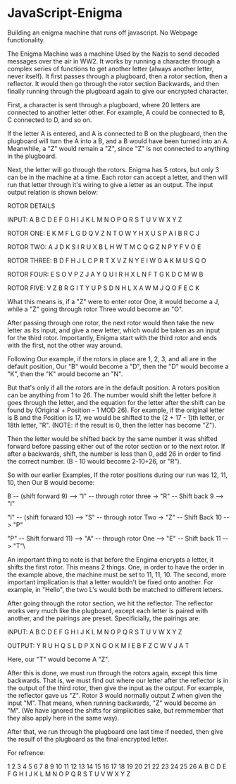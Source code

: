 # JavaScript-Enigma

Building an enigma machine that runs off javascript. No Webpage functionality.

The Enigma Machine was a machine Used by the Nazis to send decoded messages over the air in WW2. It works by running a character through a complex series of functions to get another letter (always another letter, never itself). It first passes through a plugboard, then a rotor section, then a reflector. It would then go through the rotor section Backwards, and then finally running through the plugboard again to give our encrypted character. 

First, a character is sent through a plugboard, where 20 letters are connected to another letter other. For example, A could be connected to B, C connected to D, and so on.

If the letter A is entered, and A is connected to B on the plugboard, then the plugboard will turn the A into a B, and a B would have been turned into an A. Meanwhile, a "Z" would remain a "Z", since "Z" is not connected to anything in the plugboard. 

Next, the letter will go through the rotors. Enigma has 5 rotors, but only 3 can be in the machine at a time. Each rotor can accept a letter, and then will run that letter through it's wiring to give a letter as an output. The input output relation is shown below:

ROTOR DETAILS

INPUT:        A B C D E F G H I J K L M N O P Q R S T U V W X Y Z 

ROTOR ONE:    E K M F L G D Q V Z N T O W Y H X U S P A I B R C J

ROTOR TWO:    A J D K S I R U X B L H W T M C Q G Z N P Y F V O E

ROTOR THREE:  B D F H J L C P R T X V Z N Y E I W G A K M U S Q O

ROTOR FOUR:   E S O V P Z J A Y Q U I R H X L N F T G K D C M W B

ROTOR FIVE:   V Z B R G I T Y U P S D N H L X A W M J Q O F E C K

What this means is, if a "Z" were to enter rotor One, it would become a J, while a "Z" going through rotor Three would become an "O".

After passing through one rotor, the next rotor would then take the new letter as its input, and give a new letter, which would be taken as an input for the third rotor. Importantly, Enigma start with the third rotor and ends with the first, not the other way around.

Following Our example, if the rotors in place are 1, 2, 3, and all are in the default position, Our "B" would become a "D", then the "D" would become a "K", then the "K" would become an "N".

But that's only if all the rotors are in the default position. A rotors position can be anything from 1 to 26. The number would shift the letter before it goes through the letter, and the equation for the letter after the shift can be found by (Original + Position - 1 MOD 26). For example, if the original letter is B and the Position is 17, we would be shifted to the (2 + 17 - 1)th letter, or 18th letter, "R". (NOTE: if the result is 0, then the letter has become "Z"). 


Then the letter would be shifted back by the same number it was shifted forward before passing either out of the rotor section or to the next rotor. If after a backwards, shift, the number is less than 0, add 26 in order to find the correct number. (B - 10 would become 2-10+26, or "R").

So with our earlier Examples, If the rotor positions during our run was 12, 11, 10, then Our B would become:

B -- (shift forward 9) --> "I" -- through rotor three -> "R" -- Shift back 9 --> "I"

"I" -- (shift forward 10) --> "S" -- through rotor Two -> "Z" -- Shift Back 10 --> "P"

"P" -- Shift forward 11) --> "A" -- through rotor One --> "E" -- Shift back 11 --> "T"\

An important thing to note is that before the Engima encrypts a letter, it shifts the first rotor. This means 2 things. One, in order to have the order in the example above, the machine must be set to 11, 11, 10. The second, more important implication is that a letter wouldn't be fixed onto another. For example, in "Hello", the two L's would both be matched to different letters.

After going through the rotor section, we hit the reflector. The reflector works very much like the plugboard, except each letter is paired with another, and the pairings are preset. Specificially, the pairings are:

INPUT:  A B C D E F G H I J K L M N O P Q R S T U V W X Y Z 

OUTPUT: Y R U H Q S L D P X N G O K M I E B F Z C W V J A T

Here, our "T" would become A "Z".

After this is done, we must run through the rotors again, except this time backwards. That is, we must find out where our letter after the reflector is in the output of the third rotor, then give the input as the output. For example, the reflector gave us "Z". Rotor 3 would normally output Z when given the input "M". That means, when running backwards, "Z" would become an "M". (We have ignored the shifts for simplicities sake, but remmember that they also apply here in the same way).

After that, we run through the plugboard one last time if needed, then give the resulf of the plugboard as the final encrypted letter.

For refrence:

1   2   3   4   5   6   7   8   9   10  11  12  13  14  15  16  17  18  19  20  21  22  23  24  25  26
A   B   C   D   E   F   G   H   I   J   K   L   M   N   O   P   Q   R   S   T   U   V   W   X   Y   Z 
